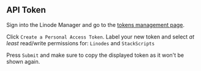 ## API Token

Sign into the Linode Manager and go to the [tokens management page](https://cloud.linode.com/profile/tokens).

Click `Create a Personal Access Token`. Label your new token and select *at least* read/write permissions for:
`Linodes` and
`StackScripts`

Press `Submit` and make sure to copy the displayed token as it won't be shown again.
